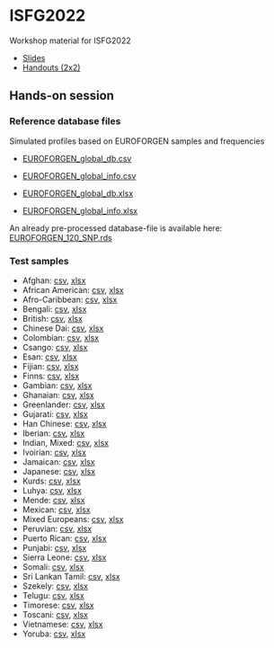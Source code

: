 # ISFG2022
Workshop material for ISFG2022

* [Slides](https://github.com/tvedebrink/ISFG2022/raw/main/slides_workshop.pdf)
* [Handouts (2x2)](https://github.com/tvedebrink/ISFG2022/raw/main/handouts_workshop.pdf)

## Hands-on session

### Reference database files 

Simulated profiles based on EUROFORGEN samples and frequencies

* [EUROFORGEN_global_db.csv](https://raw.githubusercontent.com/tvedebrink/ISFG2022/main/hands-on/reference/EUROFORGEN_global_db.csv)
* [EUROFORGEN_global_info.csv](https://raw.githubusercontent.com/tvedebrink/ISFG2022/main/hands-on/reference/EUROFORGEN_global_info.csv)

* [EUROFORGEN_global_db.xlsx](https://raw.githubusercontent.com/tvedebrink/ISFG2022/main/hands-on/reference/EUROFORGEN_global_db.xlsx)
* [EUROFORGEN_global_info.xlsx](https://raw.githubusercontent.com/tvedebrink/ISFG2022/main/hands-on/reference/EUROFORGEN_global_info.xlsx)

An already pre-processed database-file is available here: [EUROFORGEN_120_SNP.rds](https://github.com/tvedebrink/ISFG2022/raw/main/hands-on/reference/EUROFORGEN_120_SNP.rds)

### Test samples

* Afghan: [csv](https://github.com/tvedebrink/ISFG2022/raw/main/hands-on/test/csv/Afghan.csv), [xlsx](https://github.com/tvedebrink/ISFG2022/raw/main/hands-on/test/xlsx/Afghan.xlsx)
* African American: [csv](<https://github.com/tvedebrink/ISFG2022/raw/main/hands-on/test/csv/African American.csv>), [xlsx](<https://github.com/tvedebrink/ISFG2022/raw/main/hands-on/test/xlsx/African American.xlsx>)
* Afro-Caribbean: [csv](https://github.com/tvedebrink/ISFG2022/raw/main/hands-on/test/csv/Afro-Caribbean.csv), [xlsx](https://github.com/tvedebrink/ISFG2022/raw/main/hands-on/test/xlsx/Afro-Caribbean.xlsx)
* Bengali: [csv](https://github.com/tvedebrink/ISFG2022/raw/main/hands-on/test/csv/Bengali.csv), [xlsx](https://github.com/tvedebrink/ISFG2022/raw/main/hands-on/test/xlsx/Bengali.xlsx)
* British: [csv](https://github.com/tvedebrink/ISFG2022/raw/main/hands-on/test/csv/British.csv), [xlsx](https://github.com/tvedebrink/ISFG2022/raw/main/hands-on/test/xlsx/British.xlsx)
* Chinese Dai: [csv](<https://github.com/tvedebrink/ISFG2022/raw/main/hands-on/test/csv/Chinese Dai.csv>), [xlsx](<https://github.com/tvedebrink/ISFG2022/raw/main/hands-on/test/xlsx/Chinese Dai.xlsx>)
* Colombian: [csv](https://github.com/tvedebrink/ISFG2022/raw/main/hands-on/test/csv/Colombian.csv), [xlsx](https://github.com/tvedebrink/ISFG2022/raw/main/hands-on/test/xlsx/Colombian.xlsx)
* Csango: [csv](https://github.com/tvedebrink/ISFG2022/raw/main/hands-on/test/csv/Csango.csv), [xlsx](https://github.com/tvedebrink/ISFG2022/raw/main/hands-on/test/xlsx/Csango.xlsx)
* Esan: [csv](https://github.com/tvedebrink/ISFG2022/raw/main/hands-on/test/csv/Esan.csv), [xlsx](https://github.com/tvedebrink/ISFG2022/raw/main/hands-on/test/xlsx/Esan.xlsx)
* Fijian: [csv](https://github.com/tvedebrink/ISFG2022/raw/main/hands-on/test/csv/Fijian.csv), [xlsx](https://github.com/tvedebrink/ISFG2022/raw/main/hands-on/test/xlsx/Fijian.xlsx)
* Finns: [csv](https://github.com/tvedebrink/ISFG2022/raw/main/hands-on/test/csv/Finns.csv), [xlsx](https://github.com/tvedebrink/ISFG2022/raw/main/hands-on/test/xlsx/Finns.xlsx)
* Gambian: [csv](https://github.com/tvedebrink/ISFG2022/raw/main/hands-on/test/csv/Gambian.csv), [xlsx](https://github.com/tvedebrink/ISFG2022/raw/main/hands-on/test/xlsx/Gambian.xlsx)
* Ghanaian: [csv](https://github.com/tvedebrink/ISFG2022/raw/main/hands-on/test/csv/Ghanaian.csv), [xlsx](https://github.com/tvedebrink/ISFG2022/raw/main/hands-on/test/xlsx/Ghanaian.xlsx)
* Greenlander: [csv](https://github.com/tvedebrink/ISFG2022/raw/main/hands-on/test/csv/Greenlander.csv), [xlsx](https://github.com/tvedebrink/ISFG2022/raw/main/hands-on/test/xlsx/Greenlander.xlsx)
* Gujarati: [csv](https://github.com/tvedebrink/ISFG2022/raw/main/hands-on/test/csv/Gujarati.csv), [xlsx](https://github.com/tvedebrink/ISFG2022/raw/main/hands-on/test/xlsx/Gujarati.xlsx)
* Han Chinese: [csv](<https://github.com/tvedebrink/ISFG2022/raw/main/hands-on/test/csv/Han Chinese.csv>), [xlsx](<https://github.com/tvedebrink/ISFG2022/raw/main/hands-on/test/xlsx/Han Chinese.xlsx>)
* Iberian: [csv](https://github.com/tvedebrink/ISFG2022/raw/main/hands-on/test/csv/Iberian.csv), [xlsx](https://github.com/tvedebrink/ISFG2022/raw/main/hands-on/test/xlsx/Iberian.xlsx)
* Indian, Mixed: [csv](<https://github.com/tvedebrink/ISFG2022/raw/main/hands-on/test/csv/Indian, Mixed.csv>), [xlsx](<https://github.com/tvedebrink/ISFG2022/raw/main/hands-on/test/xlsx/Indian, Mixed.xlsx>)
* Ivoirian: [csv](https://github.com/tvedebrink/ISFG2022/raw/main/hands-on/test/csv/Ivoirian.csv), [xlsx](https://github.com/tvedebrink/ISFG2022/raw/main/hands-on/test/xlsx/Ivoirian.xlsx)
* Jamaican: [csv](https://github.com/tvedebrink/ISFG2022/raw/main/hands-on/test/csv/Jamaican.csv), [xlsx](https://github.com/tvedebrink/ISFG2022/raw/main/hands-on/test/xlsx/Jamaican.xlsx)
* Japanese: [csv](https://github.com/tvedebrink/ISFG2022/raw/main/hands-on/test/csv/Japanese.csv), [xlsx](https://github.com/tvedebrink/ISFG2022/raw/main/hands-on/test/xlsx/Japanese.xlsx)
* Kurds: [csv](https://github.com/tvedebrink/ISFG2022/raw/main/hands-on/test/csv/Kurds.csv), [xlsx](https://github.com/tvedebrink/ISFG2022/raw/main/hands-on/test/xlsx/Kurds.xlsx)
* Luhya: [csv](https://github.com/tvedebrink/ISFG2022/raw/main/hands-on/test/csv/Luhya.csv), [xlsx](https://github.com/tvedebrink/ISFG2022/raw/main/hands-on/test/xlsx/Luhya.xlsx)
* Mende: [csv](https://github.com/tvedebrink/ISFG2022/raw/main/hands-on/test/csv/Mende.csv), [xlsx](https://github.com/tvedebrink/ISFG2022/raw/main/hands-on/test/xlsx/Mende.xlsx)
* Mexican: [csv](https://github.com/tvedebrink/ISFG2022/raw/main/hands-on/test/csv/Mexican.csv), [xlsx](https://github.com/tvedebrink/ISFG2022/raw/main/hands-on/test/xlsx/Mexican.xlsx)
* Mixed Europeans: [csv](<https://github.com/tvedebrink/ISFG2022/raw/main/hands-on/test/csv/Mixed Europeans.csv>), [xlsx](<https://github.com/tvedebrink/ISFG2022/raw/main/hands-on/test/xlsx/Mixed Europeans.xlsx>)
* Peruvian: [csv](https://github.com/tvedebrink/ISFG2022/raw/main/hands-on/test/csv/Peruvian.csv), [xlsx](https://github.com/tvedebrink/ISFG2022/raw/main/hands-on/test/xlsx/Peruvian.xlsx)
* Puerto Rican: [csv](<https://github.com/tvedebrink/ISFG2022/raw/main/hands-on/test/csv/Puerto Rican.csv>), [xlsx](<https://github.com/tvedebrink/ISFG2022/raw/main/hands-on/test/xlsx/Puerto Rican.xlsx>)
* Punjabi: [csv](https://github.com/tvedebrink/ISFG2022/raw/main/hands-on/test/csv/Punjabi.csv), [xlsx](https://github.com/tvedebrink/ISFG2022/raw/main/hands-on/test/xlsx/Punjabi.xlsx)
* Sierra Leone: [csv](<https://github.com/tvedebrink/ISFG2022/raw/main/hands-on/test/csv/Sierra Leone.csv>), [xlsx](<https://github.com/tvedebrink/ISFG2022/raw/main/hands-on/test/xlsx/Sierra Leone.xlsx>)
* Somali: [csv](https://github.com/tvedebrink/ISFG2022/raw/main/hands-on/test/csv/Somali.csv), [xlsx](https://github.com/tvedebrink/ISFG2022/raw/main/hands-on/test/xlsx/Somali.xlsx)
* Sri Lankan Tamil: [csv](<https://github.com/tvedebrink/ISFG2022/raw/main/hands-on/test/csv/Sri Lankan Tamil.csv>), [xlsx](<https://github.com/tvedebrink/ISFG2022/raw/main/hands-on/test/xlsx/Sri Lankan Tamil.xlsx>)
* Szekely: [csv](https://github.com/tvedebrink/ISFG2022/raw/main/hands-on/test/csv/Szekely.csv), [xlsx](https://github.com/tvedebrink/ISFG2022/raw/main/hands-on/test/xlsx/Szekely.xlsx)
* Telugu: [csv](https://github.com/tvedebrink/ISFG2022/raw/main/hands-on/test/csv/Telugu.csv), [xlsx](https://github.com/tvedebrink/ISFG2022/raw/main/hands-on/test/xlsx/Telugu.xlsx)
* Timorese: [csv](https://github.com/tvedebrink/ISFG2022/raw/main/hands-on/test/csv/Timorese.csv), [xlsx](https://github.com/tvedebrink/ISFG2022/raw/main/hands-on/test/xlsx/Timorese.xlsx)
* Toscani: [csv](https://github.com/tvedebrink/ISFG2022/raw/main/hands-on/test/csv/Toscani.csv), [xlsx](https://github.com/tvedebrink/ISFG2022/raw/main/hands-on/test/xlsx/Toscani.xlsx)
* Vietnamese: [csv](https://github.com/tvedebrink/ISFG2022/raw/main/hands-on/test/csv/Vietnamese.csv), [xlsx](https://github.com/tvedebrink/ISFG2022/raw/main/hands-on/test/xlsx/Vietnamese.xlsx)
* Yoruba: [csv](https://github.com/tvedebrink/ISFG2022/raw/main/hands-on/test/csv/Yoruba.csv), [xlsx](https://github.com/tvedebrink/ISFG2022/raw/main/hands-on/test/xlsx/Yoruba.xlsx)
